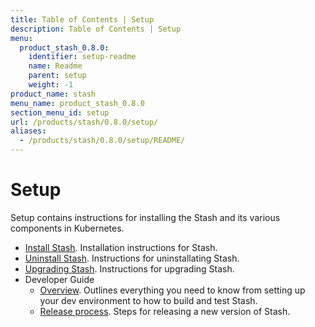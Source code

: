 ```yaml
---
title: Table of Contents | Setup
description: Table of Contents | Setup
menu:
  product_stash_0.8.0:
    identifier: setup-readme
    name: Readme
    parent: setup
    weight: -1
product_name: stash
menu_name: product_stash_0.8.0
section_menu_id: setup
url: /products/stash/0.8.0/setup/
aliases:
  - /products/stash/0.8.0/setup/README/
---
```

# Setup

Setup contains instructions for installing the Stash and its various components in Kubernetes.

- [Install Stash](/docs/setup/install.md). Installation instructions for Stash.
- [Uninstall Stash](/docs/setup/uninstall.md). Instructions for uninstallating Stash.
- [Upgrading Stash](/docs/setup/upgrade.md). Instructions for upgrading Stash.
- Developer Guide
  - [Overview](/docs/setup/developer-guide/overview.md). Outlines everything you need to know from setting up your dev environment to how to build and test Stash.
  - [Release process](/docs/setup/developer-guide/release.md). Steps for releasing a new version of Stash.
